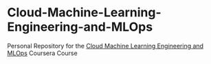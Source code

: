 # Cloud-Machine-Learning-Engineering-and-MLOps

Personal Repository for the [Cloud Machine Learning Engineering and MLOps](https://www.coursera.org/learn/cloud-machine-learning-engineering-mlops-duke) Coursera Course